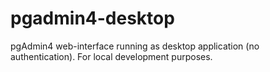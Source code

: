 # pgadmin4-desktop
pgAdmin4 web-interface running as desktop application (no authentication). For local development purposes. 
